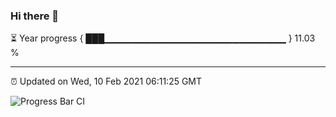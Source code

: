 ### Hi there 👋

⏳ Year progress { ███▁▁▁▁▁▁▁▁▁▁▁▁▁▁▁▁▁▁▁▁▁▁▁▁▁▁▁ } 11.03 %

---

⏰ Updated on Wed, 10 Feb 2021 06:11:25 GMT

![Progress Bar CI](https://github.com/liununu/liununu/workflows/Progress%20Bar%20CI/badge.svg)
